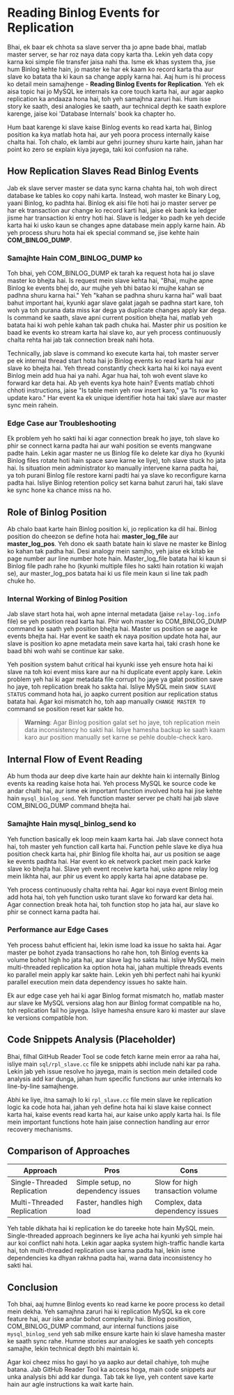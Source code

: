 # Reading Binlog Events for Replication

Bhai, ek baar ek chhota sa slave server tha jo apne bade bhai, matlab master server, se har roz naya data copy karta tha. Lekin yeh data copy karna koi simple file transfer jaisa nahi tha. Isme ek khas system tha, jise hum Binlog kehte hain, jo master ke har ek kaam ko record karta tha aur slave ko batata tha ki kaun sa change apply karna hai. Aaj hum is hi process ko detail mein samajhenge - **Reading Binlog Events for Replication**. Yeh ek aisa topic hai jo MySQL ke internals ka core touch karta hai, aur agar aapko replication ka andaaza hona hai, toh yeh samajhna zaruri hai. Hum isse story ke saath, desi analogies ke saath, aur technical depth ke saath explore karenge, jaise koi 'Database Internals' book ka chapter ho.

Hum baat karenge ki slave kaise Binlog events ko read karta hai, Binlog position ka kya matlab hota hai, aur yeh poora process internally kaise chalta hai. Toh chalo, ek lambi aur gehri journey shuru karte hain, jahan har point ko zero se explain kiya jayega, taki koi confusion na rahe.

## How Replication Slaves Read Binlog Events

Jab ek slave server master se data sync karna chahta hai, toh woh direct database ke tables ko copy nahi karta. Instead, woh master ke Binary Log, yaani Binlog, ko padhta hai. Binlog ek aisi file hoti hai jo master server pe har ek transaction aur change ko record karti hai, jaise ek bank ka ledger jisme har transaction ki entry hoti hai. Slave is ledger ko padh ke yeh decide karta hai ki usko kaun se changes apne database mein apply karne hain. Ab yeh process shuru hota hai ek special command se, jise kehte hain **COM_BINLOG_DUMP**.

### Samajhte Hain COM_BINLOG_DUMP ko
Toh bhai, yeh COM_BINLOG_DUMP ek tarah ka request hota hai jo slave master ko bhejta hai. Is request mein slave kehta hai, "Bhai, mujhe apne Binlog ke events bhej do, aur mujhe yeh bhi batao ki mujhe kahan se padhna shuru karna hai." Yeh "kahan se padhna shuru karna hai" wali baat bahut important hai, kyunki agar slave galat jagah se padhna start kare, toh woh ya toh purana data miss kar dega ya duplicate changes apply kar dega. Is command ke saath, slave apni current position bhejta hai, matlab yeh batata hai ki woh pehle kahan tak padh chuka hai. Master phir us position ke baad ke events ko stream karta hai slave ko, aur yeh process continuously chalta rehta hai jab tak connection break nahi hota.

Technically, jab slave is command ko execute karta hai, toh master server pe ek internal thread start hota hai jo Binlog events ko read karta hai aur slave ko bhejta hai. Yeh thread constantly check karta hai ki koi naya event Binlog mein add hua hai ya nahi. Agar hua hai, toh woh event slave ko forward kar deta hai. Ab yeh events kya hote hain? Events matlab chhoti chhoti instructions, jaise "Is table mein yeh row insert karo," ya "Is row ko update karo." Har event ka ek unique identifier hota hai taki slave aur master sync mein rahein.

### Edge Case aur Troubleshooting
Ek problem yeh ho sakti hai ki agar connection break ho jaye, toh slave ko phir se connect karna padta hai aur wahi position se events mangwane padte hain. Lekin agar master ne us Binlog file ko delete kar diya ho (kyunki Binlog files rotate hoti hain space save karne ke liye), toh slave stuck ho jata hai. Is situation mein administrator ko manually intervene karna padta hai, ya toh purani Binlog file restore karni padti hai ya slave ko reconfigure karna padta hai. Isliye Binlog retention policy set karna bahut zaruri hai, taki slave ke sync hone ka chance miss na ho.

## Role of Binlog Position

Ab chalo baat karte hain Binlog position ki, jo replication ka dil hai. Binlog position do cheezon se define hota hai: **master_log_file** aur **master_log_pos**. Yeh dono ek saath batate hain ki slave ne master ke Binlog ko kahan tak padha hai. Desi analogy mein samjho, yeh jaise ek kitab ke page number aur line number hote hain. Master_log_file batata hai ki kaun si Binlog file padh rahe ho (kyunki multiple files ho sakti hain rotation ki wajah se), aur master_log_pos batata hai ki us file mein kaun si line tak padh chuke ho.

### Internal Working of Binlog Position
Jab slave start hota hai, woh apne internal metadata (jaise `relay-log.info` file) se yeh position read karta hai. Phir woh master ko COM_BINLOG_DUMP command ke saath yeh position bhejta hai. Master us position se aage ke events bhejta hai. Har event ke saath ek naya position update hota hai, aur slave is position ko apne metadata mein save karta hai, taki crash hone ke baad bhi woh wahi se continue kar sake.

Yeh position system bahut critical hai kyunki isse yeh ensure hota hai ki slave na toh koi event miss kare aur na hi duplicate event apply kare. Lekin problem yeh hai ki agar metadata file corrupt ho jaye ya galat position save ho jaye, toh replication break ho sakta hai. Isliye MySQL mein `SHOW SLAVE STATUS` command hota hai, jo aapko current position aur replication status batata hai. Agar koi mismatch ho, toh aap manually `CHANGE MASTER TO` command se position reset kar sakte ho.

> **Warning**: Agar Binlog position galat set ho jaye, toh replication mein data inconsistency ho sakti hai. Isliye hamesha backup ke saath kaam karo aur position manually set karne se pehle double-check karo.

## Internal Flow of Event Reading

Ab hum thoda aur deep dive karte hain aur dekhte hain ki internally Binlog events ka reading kaise hota hai. Yeh process MySQL ke source code ke andar chalti hai, aur isme ek important function involved hota hai jise kehte hain `mysql_binlog_send`. Yeh function master server pe chalti hai jab slave COM_BINLOG_DUMP command bhejta hai.

### Samajhte Hain mysql_binlog_send ko
Yeh function basically ek loop mein kaam karta hai. Jab slave connect hota hai, toh master yeh function call karta hai. Function pehle slave ke diya hua position check karta hai, phir Binlog file kholta hai, aur us position se aage ke events padhta hai. Har event ko ek network packet mein pack karke slave ko bhejta hai. Slave yeh event receive karta hai, usko apne relay log mein likhta hai, aur phir us event ko apply karta hai apne database pe.

Yeh process continuously chalta rehta hai. Agar koi naya event Binlog mein add hota hai, toh yeh function usko turant slave ko forward kar deta hai. Agar connection break hota hai, toh function stop ho jata hai, aur slave ko phir se connect karna padta hai.

### Performance aur Edge Cases
Yeh process bahut efficient hai, lekin isme load ka issue ho sakta hai. Agar master pe bohot zyada transactions ho rahe hon, toh Binlog events ka volume bohot high ho jata hai, aur slave lag ho sakta hai. Isliye MySQL mein multi-threaded replication ka option hota hai, jahan multiple threads events ko parallel mein apply kar sakte hain. Lekin yeh bhi perfect nahi hai kyunki parallel execution mein data dependency issues ho sakte hain.

Ek aur edge case yeh hai ki agar Binlog format mismatch ho, matlab master aur slave ke MySQL versions alag hon aur Binlog format compatible na ho, toh replication fail ho jayega. Isliye hamesha ensure karo ki master aur slave ke versions compatible hon.

## Code Snippets Analysis (Placeholder)

Bhai, filhal GitHub Reader Tool se code fetch karne mein error aa raha hai, isliye main `sql/rpl_slave.cc` file ke snippets abhi include nahi kar pa raha. Lekin jab yeh issue resolve ho jayega, main is section mein detailed code analysis add kar dunga, jahan hum specific functions aur unke internals ko line-by-line samajhenge.

Abhi ke liye, itna samajh lo ki `rpl_slave.cc` file mein slave ke replication logic ka code hota hai, jahan yeh define hota hai ki slave kaise connect karta hai, kaise events read karta hai, aur kaise unko apply karta hai. Is file mein important functions hote hain jaise connection handling aur error recovery mechanisms.

## Comparison of Approaches

| **Approach**                | **Pros**                                      | **Cons**                                      |
|-----------------------------|-----------------------------------------------|-----------------------------------------------|
| Single-Threaded Replication | Simple setup, no dependency issues            | Slow for high transaction volume             |
| Multi-Threaded Replication  | Faster, handles high load                     | Complex, data dependency issues              |

Yeh table dikhata hai ki replication ke do tareeke hote hain MySQL mein. Single-threaded approach beginners ke liye acha hai kyunki yeh simple hai aur koi conflict nahi hota. Lekin agar aapka system high-traffic handle karta hai, toh multi-threaded replication use karna padta hai, lekin isme dependencies ka dhyan rakhna padta hai, warna data inconsistency ho sakti hai.

## Conclusion

Toh bhai, aaj humne Binlog events ko read karne ke poore process ko detail mein dekha. Yeh samajhna zaruri hai ki replication MySQL ka ek core feature hai, aur iske andar bohot complexity hai. Binlog position, COM_BINLOG_DUMP command, aur internal functions jaise `mysql_binlog_send` yeh sab milke ensure karte hain ki slave hamesha master ke saath sync rahe. Humne stories aur analogies ke saath yeh concepts samajhe, lekin technical depth bhi maintain ki.

Agar koi cheez miss ho gayi ho ya aapko aur detail chahiye, toh mujhe batana. Jab GitHub Reader Tool ka access hoga, main code snippets aur unka analysis bhi add kar dunga. Tab tak ke liye, yeh content save karte hain aur agle instructions ka wait karte hain.